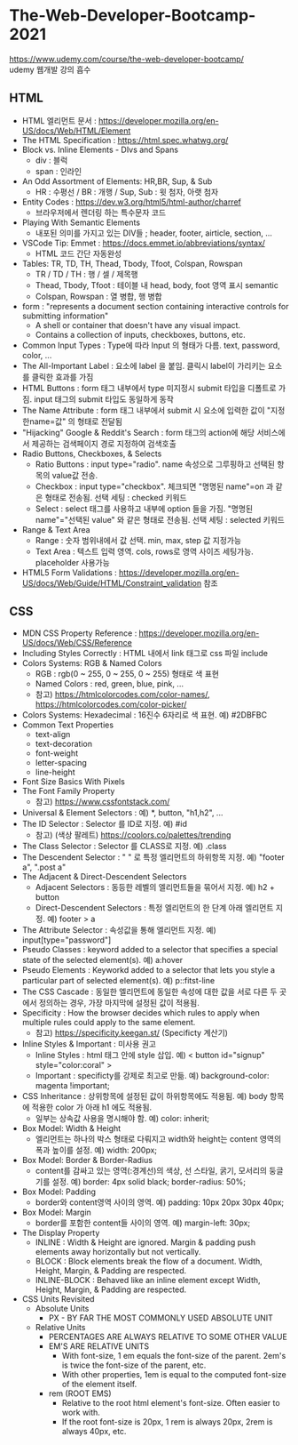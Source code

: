 # The-Web-Developer-Bootcamp-2021
https://www.udemy.com/course/the-web-developer-bootcamp/  
udemy 웹개발 강의 흡수  


## **HTML**
   * HTML 엘리먼트 문서 : https://developer.mozilla.org/en-US/docs/Web/HTML/Element
   * The HTML Specification : https://html.spec.whatwg.org/
   * Block vs. Inline Elements - DIvs and Spans
     * div : 블럭
     * span : 인라인
   * An Odd Assortment of Elements: HR,BR, Sup, & Sub
     * HR : 수평선 / BR : 개행 / Sup, Sub : 윗 첨자, 아랫 첨자
   * Entity Codes : https://dev.w3.org/html5/html-author/charref
     * 브라우저에서 렌더링 하는 특수문자 코드
   * Playing With Semantic Elements
     * 내포된 의미를 가지고 있는 DIV들 ; header, footer, airticle, section, ...
   * VSCode Tip: Emmet : https://docs.emmet.io/abbreviations/syntax/
     * HTML 코드 간단 자동완성
   * Tables: TR, TD, TH, Thead, Tbody, Tfoot, Colspan, Rowspan
     * TR / TD / TH : 행 / 셀 / 제목행
     * Thead, Tbody, Tfoot : 테이블 내 head, body, foot 영역 표시 semantic
     * Colspan, Rowspan : 열 병합, 행 병합
   * form : "represents a document section containing interactive controls for submitting information"
     * A shell or container that doesn't have any visual impact.
     * Contains a collection of inputs, checkboxes, buttons, etc.
   * Common Input Types : Type에 따라 Input 의 형태가 다름. text, password, color, ...
   * The All-Important Label : 요소에 label 을 붙임. 클릭시 label이 가리키는 요소를 클릭한 효과를 가짐
   * HTML Buttons : form 태그 내부에서 type 미지정시 submit 타입을 디폴트로 가짐. input 태그의 submit 타입도 동일하게 동작
   * The Name Attribute : form 태그 내부에서 submit 시 요소에 입력한 값이 "지정한name=값" 의 형태로 전달됨
   * "Hijacking" Google & Reddit's Search : form 태그의 action에 해당 서비스에서 제공하는 검색페이지 경로 지정하여 검색호출
   * Radio Buttons, Checkboxes, & Selects
     * Ratio Buttons : input type="radio". name 속성으로 그루핑하고 선택된 항목의 value값 전송.
     * Checkbox : input type="checkbox". 체크되면 "명명된 name"=on 과 같은 형태로 전송됨. 선택 세팅 : checked 키워드
     * Select : select 태그를 사용하고 내부에 option 들을 가짐. "명명된 name"="선택된 value" 와 같은 형태로 전송됨. 선택 세팅 : selected 키워드
   * Range & Text Area
     * Range : 숫자 범위내에서 값 선택. min, max, step 값 지정가능
     * Text Area : 텍스트 입력 영역. cols, rows로 영역 사이즈 세팅가능. placeholder 사용가능
   * HTML5 Form Validations : https://developer.mozilla.org/en-US/docs/Web/Guide/HTML/Constraint_validation 참조

## **CSS**
   * MDN CSS Property Reference : https://developer.mozilla.org/en-US/docs/Web/CSS/Reference
   * Including Styles Correctly : HTML 내에서 link 태그로 css 파일 include
   * Colors Systems: RGB & Named Colors
     * RGB : rgb(0 ~ 255, 0 ~ 255, 0 ~ 255) 형태로 색 표현
     * Named Colors : red, green, blue, pink, ...
     * 참고) https://htmlcolorcodes.com/color-names/, https://htmlcolorcodes.com/color-picker/
   * Colors Systems: Hexadecimal : 16진수 6자리로 색 표현. 예) #2DBFBC
   * Common Text Properties
     * text-align
     * text-decoration
     * font-weight
     * letter-spacing
     * line-height
   * Font Size Basics With Pixels
   * The Font Family Property
     * 참고) https://www.cssfontstack.com/
   * Universal & Element Selectors : 예) *, button, "h1,h2", ...
   * The ID Selector : Selector 를 ID로 지정. 예) #id
     * 참고) (색상 팔레트) https://coolors.co/palettes/trending
   * The Class Selector : Selector 를 CLASS로 지정. 예) .class
   * The Descendent Selector : " " 로 특정 엘리먼트의 하위항목 지정. 예) "footer a", ".post a"
   * The Adjacent & Direct-Descendent Selectors
     * Adjacent Selectors : 동등한 레벨의 엘리먼트들을 묶어서 지정. 예) h2 + button
     * Direct-Descendent Selectors : 특정 엘리먼트의 한 단계 아래 엘리먼트 지정. 예) footer > a
   * The Attribute Selector : 속성값을 통해 엘리먼트 지정. 예) input[type="password"]
   * Pseudo Classes : keyword added to a selector that specifies a special state of the selected element(s). 예) a:hover
   * Pseudo Elements : Keyworkd added to a selector that lets you style a particular part of selected element(s). 예) p::fitst-line
   * The CSS Cascade : 동일한 엘리먼트에 동일한 속성에 대한 값을 서로 다른 두 곳에서 정의하는 경우, 가장 마지막에 설정된 값이 적용됨.
   * Specificity : How the browser decides which rules to apply when multiple rules could apply to the same element.
     * 참고) https://specificity.keegan.st/ (Specificty 계산기)
   * Inline Styles & Important : 미사용 권고
     * Inline Styles : html 태그 안에 style 삽입. 예) < button id="signup" style="color:coral" >
     * Important : specificty를 강제로 최고로 만듦. 예) background-color: magenta !important;
   * CSS Inheritance : 상위항목에 설정된 값이 하위항목에도 적용됨. 예) body 항목에 적용한 color 가 아래 h1 에도 적용됨.
     * 일부는 상속값 사용을 명시해야 함. 예) color: inherit;
   * Box Model: Width & Height
     * 엘리먼트는 하나의 박스 형태로 다뤄지고 width와 height는 content 영역의 폭과 높이를 설정. 예) width: 200px;
   * Box Model: Border & Border-Radius
     * content를 감싸고 있는 영역(:경계선)의 색상, 선 스타일, 굵기, 모서리의 둥글기를 설정. 예) border: 4px solid black; border-radius: 50%;
   * Box Model: Padding
     * border와 content영역 사이의 영역. 예) padding: 10px 20px 30px 40px;
   * Box Model: Margin
     * border를 포함한 content들 사이의 영역. 예) margin-left: 30px;
   * The Display Property
     * INLINE : Width & Height are ignored. Margin & padding push elements away horizontally but not vertically.
     * BLOCK : Block elements break the flow of a document. Width, Height, Margin, & Padding are respected.
     * INLINE-BLOCK : Behaved like an inline element except Width, Height, Margin, & Padding are respected.
   * CSS Units Revisited
     * Absolute Units
       * PX - BY FAR THE MOST COMMONLY USED ABSOLUTE UNIT
     * Relative Units
       * PERCENTAGES ARE ALWAYS RELATIVE TO SOME OTHER VALUE
       * EM'S ARE RELATIVE UNITS
         * With font-size, 1 em equals the font-size of the parent. 2em's is twice the font-size of the parent, etc.
         * With other properties, 1em is equal to the computed font-size of the element itself.
       * rem (ROOT EMS)
         * Relative to the root html element's font-size. Often easier to work with.
         * If the root font-size is 20px, 1 rem is always 20px, 2rem is always 40px, etc.
